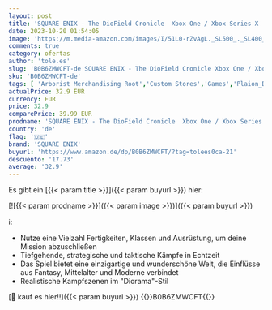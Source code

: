```yaml
---
layout: post
title: 'SQUARE ENIX - The DioField Cronicle  Xbox One / Xbox Series X '
date: 2023-10-20 01:54:05
image: 'https://m.media-amazon.com/images/I/51L0-rZvAgL._SL500_._SL400_.jpg'
comments: true
category: ofertas
author: 'tole.es'
slug: 'B0B6ZMWCFT-de SQUARE ENIX - The DioField Cronicle Xbox One / Xbox Series X'
sku: 'B0B6ZMWCFT-de'
tags: [ 'Arborist Merchandising Root','Custom Stores','Games','Plaion_DE','Self Service','Shops','Software & Games für Kinder','Special Features Stores','f8b54e7c-b5af-44fa-ab8d-ed3fc1641e33_0','f8b54e7c-b5af-44fa-ab8d-ed3fc1641e33_7201','square enix','🇩🇪', ]
actualPrice: 32.9 EUR
currency: EUR
price: 32.9
comparePrice: 39.99 EUR
prodname: 'SQUARE ENIX - The DioField Cronicle  Xbox One / Xbox Series X '
country: 'de'
flag: '🇩🇪'
brand: 'SQUARE ENIX'
buyurl: 'https://www.amazon.de/dp/B0B6ZMWCFT/?tag=tolees0ca-21'
descuento: '17.73'
average: '32.9'
---
```


Es gibt ein [{{< param title >}}]({{< param buyurl >}}) hier:

[![{{< param prodname >}}]({{< param image >}})]({{< param buyurl >}})

ℹ️:

- Nutze eine Vielzahl Fertigkeiten, Klassen und Ausrüstung, um deine Mission abzuschließen
- Tiefgehende, strategische und taktische Kämpfe in Echtzeit
- Das Spiel bietet eine einzigartige und wunderschöne Welt, die Einflüsse aus Fantasy, Mittelalter und Moderne verbindet
- Realistische Kampfszenen im "Diorama"-Stil

[🛒 kauf es hier!!]({{< param buyurl >}})
{{<world>}}B0B6ZMWCFT{{</world>}}

